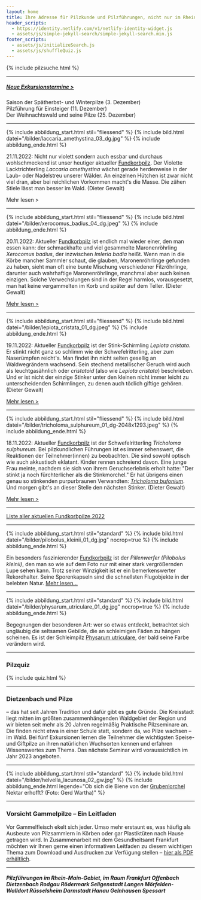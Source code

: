 ```yaml
---
layout: home
title: Ihre Adresse für Pilzkunde und Pilzführungen, nicht nur im Rhein-Main-Gebiet
header_scripts:
  - https://identity.netlify.com/v1/netlify-identity-widget.js
  - assets/js/simple-jekyll-search/simple-jekyll-search.min.js
footer_scripts:
  - assets/js/initializeSearch.js
  - assets/js/shuffleQuiz.js
---
```

{% include pilzsuche.html %}

- - -

##### [Neue Exkursionstermine >](/termine)

Saison der Spätherbst- und Winterpilze (3. Dezember)\
Pilzführung für Einsteiger (11. Dezember)\
Der Weihnachtswald und seine Pilze (25. Dezember)

- - -

{% include abbildung_start.html stil="fliessend" %}
{% include bild.html datei="/bilder/laccaria_amethystina_03_dg.jpg" %}
{% include abbildung_ende.html %}

21.11.2022:  Nicht nur violett sondern auch essbar und durchaus wohlschmeckend ist unser heutiger aktueller [Fundkorbpilz](AA "Glossar-"). Der Violette Lacktrichterling *Laccaria amethystina* wächst gerade herdenweise in der Laub- oder Nadelstreu unserer Wälder. An einzelnen Hütchen ist zwar nicht viel dran, aber bei reichlichen Vorkommen macht's die Masse. Die zähen Stiele lässt man besser im Wald. (Dieter Gewalt)

Mehr lesen >

<div style="clear:  both"></div>

- - -

{% include abbildung_start.html stil="fliessend" %}
{% include bild.html datei="/bilder/xerocomus_badius_04_dg.jpeg" %}
{% include abbildung_ende.html %}

20.11.2022:  Aktueller [Fundkorbpilz](AA "Glossar-") ist endlich mal wieder einer, den man essen kann: der schmackhafte und viel gesammelte Maronenröhrling *Xerocomus badius*, der inzwischen *Imleria badia* heißt. Wenn man in die Körbe mancher Sammler schaut, die glauben, Maronenröhrlinge gefunden zu haben, sieht man oft eine bunte Mischung verschiedener Filzröhrlinge, darunter  auch wahrhaftige Maronenröhrlinge, manchmal aber auch keinen einzigen. Solche Verwechslungen sind in der Regel harmlos, vorausgesetzt, man hat keine vergammelten im Korb und später auf dem Teller. (Dieter Gewalt)

[Mehr lesen >](/pilze/xerocomus-badius-maronenröhrling)

<div style="clear:  both"></div>

- - -

{% include abbildung_start.html stil="fliessend" %}
{% include bild.html datei="/bilder/lepiota_cristata_01_dg.jpeg" %}
{% include abbildung_ende.html %}

19.11.2022:  Aktueller [Fundkorbpilz](AA "Glossar-") ist der Stink-Schirmling *Lepiota cristata*. Er stinkt nicht ganz so schlimm wie der Schwefelritterling, aber zum Naserümpfen reicht's. Man findet ihn nicht selten gesellig an Waldwegrändern wachsend. Sein stechend metallischer Geruch wird auch als leuchtgasähnlich oder *cristatoid* (also wie *Lepiota cristata*) beschrieben. Und er ist nicht der einzige Stinker unter den kleinen nicht immer leicht zu unterscheidenden Schirmlingen, zu denen auch tödlich giftige gehören. (Dieter Gewalt)

[Mehr lesen >](/pilze/lepiota-cristata-stink-schirmling)

<div style="clear:  both"></div>

- - -

{% include abbildung_start.html stil="fliessend" %}
{% include bild.html datei="/bilder/tricholoma_sulphureum_01_dg-2048x1293.jpeg" %}
{% include abbildung_ende.html %}

18.11.2022:  Aktueller [Fundkorbpilz](AA "Glossar-") ist der Schwefelritterling *Tricholoma sulphureum*. Bei pilzkundlichen Führungen ist es immer sehenswert, die Reaktionen der Teilnehmer(innen) zu beobachten. Die sind sowohl optisch wie auch akkustisch eklatant. Kinder rennen schreiend davon. Eine junge Frau meinte, nachdem sie sich von ihrem Geruchserlebnis erholt hatte: "Der stinkt ja noch fürchterlicher als die Stinkmorchel." Er hat übrigens einen genau so stinkenden purpurbraunen Verwandten: *[Tricholoma bufonium](/pilze/tricholoma-bufonium-purpurbrauner-schwefelritterling)*. Und morgen gibt's an dieser Stelle den nächsten Stinker. (Dieter Gewalt)

[Mehr lesen >](/pilze/tricholoma-sulphureum-schwefelritterling)

<div style="clear:  both"></div>

- - -

[Liste aller aktuellen Fundkorbpilze 2022](/artikel/liste-aller-aktuellen-fundkorbpilze-2022.html)

- - -

{% include abbildung_start.html stil="standard" %}
{% include bild.html datei="/bilder/pilobolus_kleinii_01_dg.jpg" nocrop=true %}
{% include abbildung_ende.html %}

Ein besonders faszinierender [Fundkorbpilz](AA "Glossar-") ist der *Pillenwerfer (Pilobolus kleinii)*, den man so wie auf dem Foto nur mit einer stark vergrößernden Lupe sehen kann. Trotz seiner Winzigkeit ist er ein bemerkenswerter Rekordhalter. Seine Sporenkapseln sind die schnellsten Flugobjekte in der belebten Natur. [Mehr lesen...](/pilze/pilobolus-kleinii-pillenwerfer)

- - -

{% include abbildung_start.html stil="standard" %}
{% include bild.html datei="/bilder/physarum_utriculare_01_dg.jpg" nocrop=true %}
{% include abbildung_ende.html %}

Begegnungen der besonderen Art: wer so etwas entdeckt, betrachtet sich ungläubig die seltsamen Gebilde, die an schleimigen Fäden zu hängen scheinen. Es ist der Schleimpilz [Physarum utriculare](/pilze/physarum-utriculare-fadenfruchtschleimpilz), der bald seine Farbe verändern wird.

- - -

### Pilzquiz

{% include quiz.html %}

- - -

### Dietzenbach und Pilze

– das hat seit Jahren Tradition und dafür gibt es gute Gründe. Die Kreisstadt liegt mitten im größten zusammenhängenden Waldgebiet der Region und wir bieten seit mehr als 20 Jahren regelmäßig Praktische Pilzseminare an. Die finden nicht etwa in einer Schule statt, sondern da, wo Pilze wachsen – im Wald. Bei fünf Exkursionen lernen die Teilnehmer die wichtigsten Speise- und Giftpilze an ihren natürlichen Wuchsorten kennen und erfahren Wissenswertes zum Thema. Das nächste Seminar wird voraussichtlich im Jahr 2023 angeboten.  

- - -

{% include abbildung_start.html stil="standard" %}
{% include bild.html datei="/bilder/helvella_lacunosa_02_gw.jpg" %}
{% include abbildung_ende.html legende="Ob sich die Biene von der <a href='/pilze/helvella-lacunosa-grubenlorchel'>Grubenlorchel</a> Nektar erhofft?  (Foto: Gerd Wartha)" %}

- - -

### Vorsicht Gammelpilze – Ein Leitfaden

Vor Gammelfleisch ekelt sich jeder. Umso mehr erstaunt es, was häufig als Ausbeute von Pilzsammlern in Körben oder gar Plastiktüten nach Hause getragen wird. In Zusammenarbeit mit dem Gesundheitsamt Frankfurt möchten wir Ihnen gerne einen informativen Leitfaden zu diesem wichtigen Thema zum Download und Ausdrucken zur Verfügung stellen – [hier als PDF erhältlich](/assets/docs/Fundkorb.de-Gammelpilze.pdf).

- - -

##### Pilzführungen im Rhein-Main-Gebiet, im Raum Frankfurt Offenbach Dietzenbach Rodgau Rödermark Seligenstadt Langen Mörfelden-Walldort Rüsselsheim Darmstadt Hanau Gelnhausen Spessart